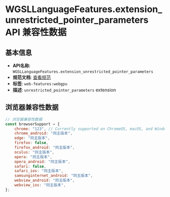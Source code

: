 # WGSLLanguageFeatures.extension_unrestricted_pointer_parameters API 兼容性数据

## 基本信息

- **API名称**: `WGSLLanguageFeatures.extension_unrestricted_pointer_parameters`
- **规范文档**: [查看规范](https://gpuweb.github.io/gpuweb/wgsl/#language_extension-unrestricted_pointer_parameters)
- **标签**: `web-features:webgpu`
- **描述**: `unrestricted_pointer_parameters` extension

## 浏览器兼容性数据

```javascript
// 浏览器兼容性数据
const browserSupport = {
    chrome: "123", // Currently supported on ChromeOS, macOS, and Windows only.,
    chrome_android: "同主版本",
    edge: "同主版本",
    firefox: false,
    firefox_android: "同主版本",
    oculus: "同主版本",
    opera: "同主版本",
    opera_android: "同主版本",
    safari: false,
    safari_ios: "同主版本",
    samsunginternet_android: "同主版本",
    webview_android: "同主版本",
    webview_ios: "同主版本",
};

```

